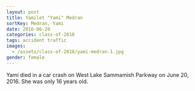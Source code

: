 ```yaml
---
layout: post
title: Yamilet "Yami" Medran
sortKey: Medran, Yami
date: 2016-06-20
categories: class-of-2018
tags: accident traffic
images:
  - /assets/class-of-2018/yami-medran-1.jpg
gender: female
---
```

Yami died in a car crash on West Lake Sammamish Parkway on June 20, 2016.  She was only 16 years old.
